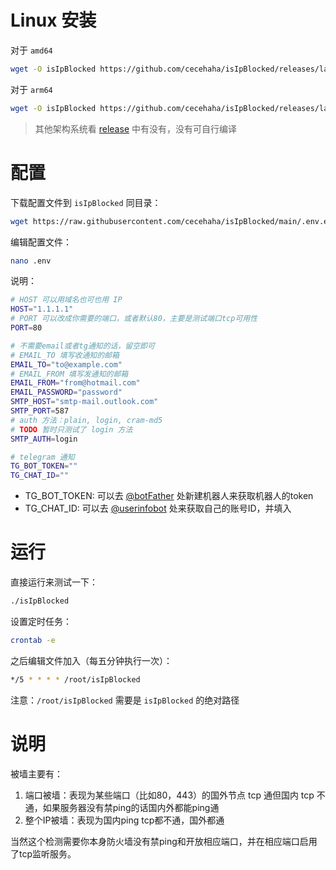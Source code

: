 # Linux 安装
对于 `amd64`
```bash
wget -O isIpBlocked https://github.com/cecehaha/isIpBlocked/releases/latest/download/isIpBlocked_linux_amd64 && chmod +x isIpBlocked
```

对于 `arm64`
```bash
wget -O isIpBlocked https://github.com/cecehaha/isIpBlocked/releases/latest/download/isIpBlocked_linux_arm64 && chmod +x isIpBlocked
```

> 其他架构系统看 [release](https://github.com/cecehaha/isIpBlocked/releases/latest) 中有没有，没有可自行编译

# 配置
下载配置文件到 `isIpBlocked` 同目录：
```bash
wget https://raw.githubusercontent.com/cecehaha/isIpBlocked/main/.env.example && cp .env.example .env
```

编辑配置文件：
```bash
nano .env
```

说明：
```bash
# HOST 可以用域名也可也用 IP
HOST="1.1.1.1"
# PORT 可以改成你需要的端口，或者默认80，主要是测试端口tcp可用性
PORT=80

# 不需要email或者tg通知的话，留空即可
# EMAIL_TO 填写收通知的邮箱
EMAIL_TO="to@example.com"
# EMAIL_FROM 填写发通知的邮箱
EMAIL_FROM="from@hotmail.com"
EMAIL_PASSWORD="password"
SMTP_HOST="smtp-mail.outlook.com"
SMTP_PORT=587
# auth 方法：plain, login, cram-md5
# TODO 暂时只测试了 login 方法
SMTP_AUTH=login

# telegram 通知
TG_BOT_TOKEN=""
TG_CHAT_ID=""
```

- TG_BOT_TOKEN: 可以去 [@botFather](https://t.me/botFather) 处新建机器人来获取机器人的token
- TG_CHAT_ID: 可以去 [@userinfobot](https://t.me/userinfobot) 处来获取自己的账号ID，并填入

# 运行
直接运行来测试一下：
```bash
./isIpBlocked
```

设置定时任务：
```bash
crontab -e
```

之后编辑文件加入（每五分钟执行一次）：
```bash
*/5 * * * * /root/isIpBlocked
```

注意：`/root/isIpBlocked` 需要是 `isIpBlocked` 的绝对路径

# 说明
被墙主要有：
1. 端口被墙：表现为某些端口（比如80，443）的国外节点 tcp 通但国内 tcp 不通，如果服务器没有禁ping的话国内外都能ping通
2. 整个IP被墙：表现为国内ping tcp都不通，国外都通

当然这个检测需要你本身防火墙没有禁ping和开放相应端口，并在相应端口启用了tcp监听服务。
